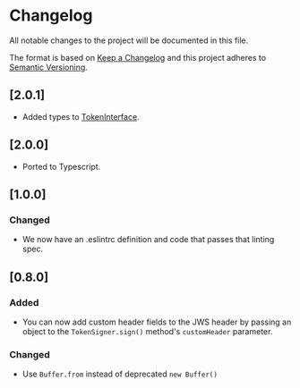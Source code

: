 # Changelog
All notable changes to the project will be documented in this file.

The format is based on [Keep a Changelog](https://keepachangelog.com/en/1.0.0/)
and this project adheres to [Semantic Versioning](https://semver.org/spec/v2.0.0.html).

## [2.0.1]
- Added types to [TokenInterface](https://github.com/blockstack/jsontokens-js/issues/39).

## [2.0.0]
- Ported to Typescript. 

## [1.0.0]

### Changed
- We now have an .eslintrc definition and code that passes that linting spec.

## [0.8.0]

### Added
- You can now add custom header fields to the JWS header by passing
  an object to the `TokenSigner.sign()` method's `customHeader` parameter.

### Changed
- Use `Buffer.from` instead of deprecated `new Buffer()`
